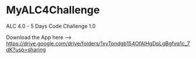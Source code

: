 # MyALC4Challenge
ALC 4.0 - 5 Days Code Challenge 1.0

Download the App here --> https://drive.google.com/drive/folders/1xyTpndgb154OfAlHgDpLgBgfvq1c_7dK?usp=sharing
